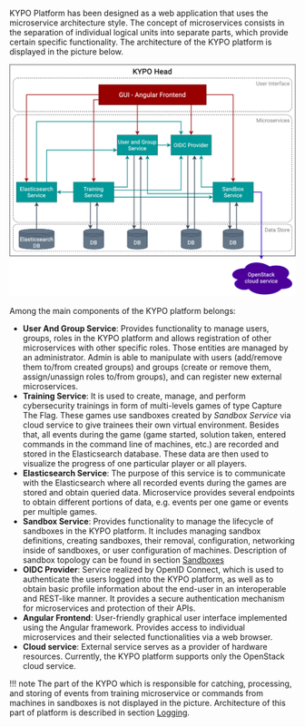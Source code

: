 KYPO Platform has been designed as a web application that uses the microservice architecture style. The concept of microservices consists in the separation of individual logical units into separate parts, which provide certain specific functionality. The architecture of the KYPO platform is displayed in the picture below.


![microservices](../img/kypo-portal/microservices-overview/kypo-microservices.png)

Among the main components of the KYPO platform belongs: 

* **User And Group Service**: Provides functionality to manage users, groups, roles in the KYPO platform and allows registration of other microservices with other specific roles. Those entities are managed by an administrator. Admin is able to manipulate with users (add/remove them to/from created groups) and groups (create or remove them, assign/unassign roles to/from groups), and can register new external microservices.
* **Training Service**: It is used to create, manage, and perform cybersecurity trainings in form of multi-levels games of type Capture The Flag. These games use sandboxes created by *Sandbox Service* via cloud service to give trainees their own virtual environment. Besides that, all events during the game (game started, solution taken, entered commands in the command line of machines, etc.) are recorded and stored in the Elasticsearch database. These data are then used to visualize the progress of one particular player or all players.
* **Elasticsearch Service**: The purpose of this service is to communicate with the Elasticsearch where all recorded events during the games are stored and obtain queried data. Microservice provides several endpoints to obtain different portions of data, e.g. events per one game or events per multiple games.
* **Sandbox Service**: Provides functionality to manage the lifecycle of sandboxes in the KYPO platform. It includes managing sandbox definitions, creating sandboxes, their removal, configuration, networking inside of sandboxes, or user configuration of machines. Description of sandbox topology can be found in section [Sandboxes](sandboxes/sandbox-topology/topology-definition)
* **OIDC Provider**: Service realized by OpenID Connect, which is used to authenticate the users logged into the KYPO platform, as well as to obtain basic profile information about the end-user in an interoperable and REST-like manner. It provides a secure authentication mechanism for microservices and protection of their APIs.
* **Angular Frontend**: User-friendly graphical user interface implemented using the Angular framework. Provides access to individual microservices and their selected functionalities via a web browser. 
* **Cloud service**: External service serves as a provider of hardware resources. Currently, the KYPO platform supports only the OpenStack cloud service.

!!! note
    The part of the KYPO which is responsible for catching, processing, and storing of events from training microservice or commands from machines in sandboxes is not displayed in the picture. Architecture of this part of platform is described in section [Logging](extras/logging/architecture.md).

